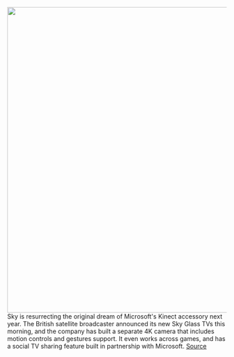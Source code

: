 <img src='https://cdn.vox-cdn.com/thumbor/KdjRw20dyl_DmUSHEB8PXKhNY1Y=/0x0:2179x1226/1200x800/filters:focal(916x439:1264x787)/cdn.vox-cdn.com/uploads/chorus_image/image/69962969/skyglasscamera.0.jpg' width='700px' /><br/>
Sky is resurrecting the original dream of Microsoft's Kinect accessory next year. The British satellite broadcaster announced its new Sky Glass TVs this morning, and the company has built a separate 4K camera that includes motion controls and gestures support. It even works across games, and has a social TV sharing feature built in partnership with Microsoft.
<a href='https://www.theverge.com/2021/10/7/22714117/microsoft-kinect-is-back-sky-glass-tv-smart-camera-features'> Source <a/>